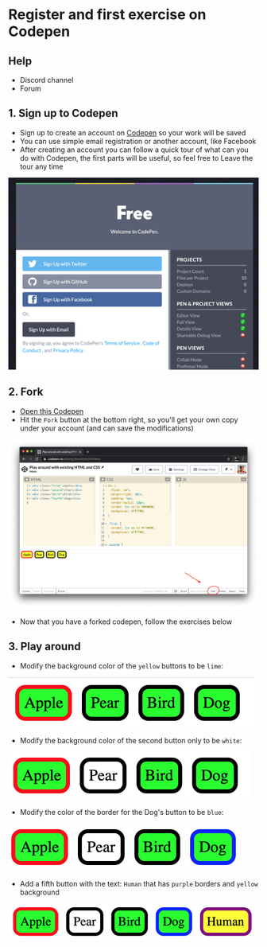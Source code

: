 # Register and first exercise on Codepen

## Help

- Discord channel
- Forum

## 1. Sign up to Codepen

- Sign up to create an account on [Codepen](https://codepen.io/) so your work will be saved
- You can use simple email registration or another account, like Facebook
- After creating an account you can follow a quick tour of what can you do with Codepen, the first parts will be useful, so feel free to Leave the tour any time

![codepen sign up](assets/codepen-signup.png)

## 2. Fork

- [Open this Codepen](https://codepen.io/adamgyulavari/pen/rNVqXrJ)
- Hit the `Fork` button at the bottom right, so you'll get your own copy under your account (and can save the modifications)

![codepen fork](assets/codepen-fork.png)

- Now that you have a forked codepen, follow the exercises below

## 3. Play around

- Modify the background color of the `yellow` buttons to be `lime`:

![modify background to lime](assets/codepen-play01.png)

- Modify the background color of the second button only to be `white`:

![modify background to white](assets/codepen-play02.png)

- Modify the color of the border for the Dog's button to be `blue`:

![modify border to blue](assets/codepen-play03.png)

- Add a fifth button with the text: `Human` that has `purple` borders and `yellow` background

![add 5th](assets/codepen-play04.png)
